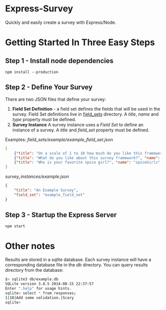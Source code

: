 # Express-Survey

Quickly and easily create a survey with Express/Node.

# Getting Started In Three Easy Steps

## Step 1 - Install node dependencies

```
npm install --production
```

## Step 2 - Define Your Survey

There are two JSON files that define your survey:

1. **Field Set Definition** - a field set defines the fields that will be used in the survey. Field Set definitions live in [field_sets](field_sets) directory.  A *title*, *name* and *type* property must be defined.
2. **Survey Instance**  A survey instance uses a *Field Set* to define an instance of a survey.  A *title* and *field_set* property must be defined.

Examples:
*field_sets/example/example_field_set.json*

```json
[
    {"title": "On a scale of 1 to 10 how much do you like this framework?", "name": "scale", "type": "number"},
    {"title": "What do you like about this survey framework?", "name": "likeWhat", "type": "text"},
    {"title": "Who is your favorite spice girl?", "name": "spiceGirls", "type": "select", "options": ["Posh", "Ginger", "Baby", "Scary", "Sporty"]}
]
```

*survey_instances/example.json*

```json
{
    "title": "An Example Survey",
    "field_set": "example_field_set"
}
```
## Step 3 - Startup the Express Server

```
npm start
```

# Other notes

Results are stored in a sqlite database.  Each survey instance will have a corresponding database file in the *db* directory.  You can query results directory from the database:

```bash
$> sqlite3 db/example.db
SQLite version 3.8.5 2014-08-15 22:37:57
Enter ".help" for usage hints.
sqlite> select * from responses;
1|10|Add some validation.|Scary
sqlite>
```



